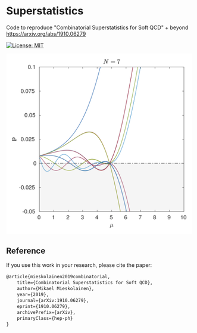 # Superstatistics
Code to reproduce "Combinatorial Superstatistics for Soft QCD" + beyond
<br>
https://arxiv.org/abs/1910.06279

[![License: MIT](https://img.shields.io/badge/License-MIT-yellow.svg)](https://opensource.org/licenses/MIT)

<img width="500px" src="figs/maxoutentN7.png">

## Reference

If you use this work in your research, please cite the paper:
```
@article{mieskolainen2019combinatorial,
    title={Combinatorial Superstatistics for Soft QCD},
    author={Mikael Mieskolainen},
    year={2019},
    journal={arXiv:1910.06279},
    eprint={1910.06279},
    archivePrefix={arXiv},
    primaryClass={hep-ph}
}
```

